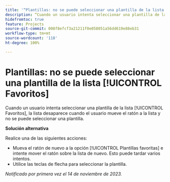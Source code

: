 ```yaml
---
title: '“Plantillas: no se puede seleccionar una plantilla de la lista [!UICONTROL Favoritos]”'
description: “Cuando un usuario intenta seleccionar una plantilla de la lista [!UICONTROL Favoritos], la lista desaparece cuando el usuario mueve el ratón a la lista y no se puede seleccionar una plantilla.”
hidefromtoc: true
feature: Projects
source-git-commit: 008f8efcf3a21211f0e058051a56dd619e88eb31
workflow-type: tm+mt
source-wordcount: '118'
ht-degree: 100%

---
```



# Plantillas: no se puede seleccionar una plantilla de la lista [!UICONTROL Favoritos]

Cuando un usuario intenta seleccionar una plantilla de la lista [!UICONTROL Favoritos], la lista desaparece cuando el usuario mueve el ratón a la lista y no se puede seleccionar una plantilla.

**Solución alternativa**

Realice una de las siguientes acciones:

* Mueva el ratón de nuevo a la opción [!UICONTROL Plantillas favoritas] e intente mover el ratón sobre la lista de nuevo. Esto puede tardar varios intentos.
* Utilice las teclas de flecha para seleccionar la plantilla.

_Notificado por primera vez el 14 de noviembre de 2023._
